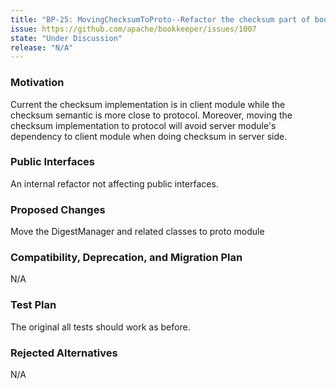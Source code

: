 ```yaml
---
title: "BP-25: MovingChecksumToProto--Refactor the checksum part of bookkeeper"
issue: https://github.com/apache/bookkeeper/issues/1007
state: "Under Discussion"
release: "N/A"
---
```


### Motivation

Current the checksum implementation is in client module while the checksum semantic is more close to protocol. Moreover, moving the checksum implementation to protocol will avoid server module's dependency to client module when doing checksum in server side.

### Public Interfaces

An internal refactor not affecting public interfaces.

### Proposed Changes

Move the DigestManager and related classes to proto module

### Compatibility, Deprecation, and Migration Plan
N/A

### Test Plan
The original all tests should work as before.

### Rejected Alternatives
N/A